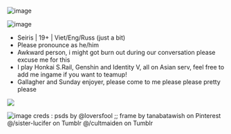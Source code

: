 ![image](https://github.com/user-attachments/assets/a69f33cd-eb47-457f-99fa-38e3aafec348)

![image](https://github.com/user-attachments/assets/1acb24e6-913a-42b7-842e-da4acd319138)

- Seiris | 19+ | Viet/Eng/Russ (just a bit) 
- Please pronounce as he/him 
- Awkward person, i might got burn out during our conversation please excuse me for this 
- I play Honkai S.Rail, Genshin and Identity V, all on Asian serv, feel free to add me ingame if you want to teamup!
- Gallagher and Sunday enjoyer, please come to me please please pretty please 

![](https://komarev.com/ghpvc/?username=your-github-username&style=flat-square)
<!---key infrastructure projectsRitkuro/Ritkuro is a ✨ special ✨ repository because its `README.md` (this file) appears on your GitHub profile.
You can click the Preview link to take a look at your changes.
--->
![image](https://github.com/user-attachments/assets/00072237-027e-4f7c-ab79-cca29115bf23)
creds :
psds by @loversfool  ;; frame by tanabatawish on Pinterest
@/sister-lucifer on Tumblr
@/cultmaiden on Tumblr

 
